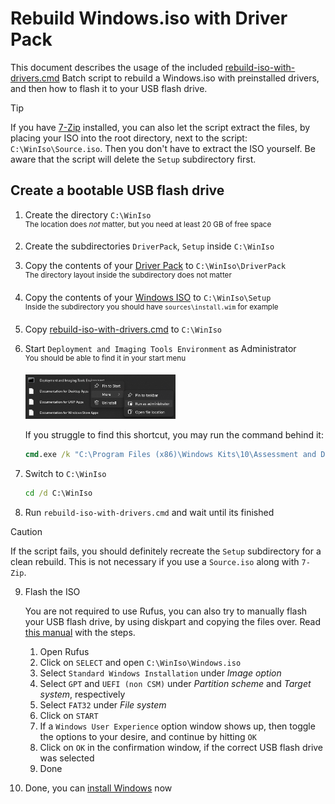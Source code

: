 # Rebuild Windows.iso with Driver Pack

This document describes the usage of the included [rebuild-iso-with-drivers.cmd](rebuild-iso-with-drivers.cmd) Batch script to rebuild a Windows.iso with preinstalled drivers, and then how to flash it to your USB flash drive.

> [!TIP]  
> If you have [7-Zip](https://www.7-zip.org) installed, you can also let the script extract the files, by placing your ISO into the root directory, next to the script: `C:\WinIso\Source.iso`. Then you don't have to extract the ISO yourself. Be aware that the script will delete the `Setup` subdirectory first.

## Create a bootable USB flash drive

1. Create the directory `C:\WinIso`  
    <sup>The location does *not* matter, but you need at least 20 GB of free space</sup>

2. Create the subdirectories `DriverPack`, `Setup` inside `C:\WinIso`

3. Copy the contents of your [Driver Pack](DRIVERS.md) to `C:\WinIso\DriverPack`  
    <sup>The directory layout inside the subdirectory does not matter</sup>

4. Copy the contents of your [Windows ISO](WINDOWS.md) to `C:\WinIso\Setup`  
    <sup>Inside the subdirectory you should have `sources\install.wim` for example</sup>

5. Copy [rebuild-iso-with-drivers.cmd](rebuild-iso-with-drivers.cmd) to `C:\WinIso`

6. Start `Deployment and Imaging Tools Environment` as Administrator  
    <sup>You should be able to find it in your start menu</sup>

    [<img src="./images/windows_adk/RunAsAdmin.png" width="50%" />](./images/windows_adk/RunAsAdmin.png)

    If you struggle to find this shortcut, you may run the command behind it:
    ```bat
    cmd.exe /k "C:\Program Files (x86)\Windows Kits\10\Assessment and Deployment Kit\Deployment Tools\DandISetEnv.bat" 
    ```

7. Switch to `C:\WinIso`

    ```bat
    cd /d C:\WinIso
    ```

8. Run `rebuild-iso-with-drivers.cmd` and wait until its finished

> [!CAUTION]  
> If the script fails, you should definitely recreate the `Setup` subdirectory for a clean rebuild. This is not necessary if you use a `Source.iso` along with `7-Zip`.

9. Flash the ISO

    You are not required to use Rufus, you can also try to manually flash your USB flash drive, by using diskpart and copying the files over. Read [this manual](MANUAL-FLASH.md) with the steps.

    1. Open Rufus
    2. Click on `SELECT` and open `C:\WinIso\Windows.iso`
    3. Select `Standard Windows Installation` under *Image option*
    4. Select `GPT` and `UEFI (non CSM)` under *Partition scheme* and *Target system*, respectively
    5. Select `FAT32` under *File system*
    6. Click on `START`
    7. If a `Windows User Experience` option window shows up, then toggle the options to your desire, and continue by hitting `OK`
    8. Click on `OK` in the confirmation window, if the correct USB flash drive was selected
    9. Done

10. Done, you can [install Windows](README.md#install-windows) now

